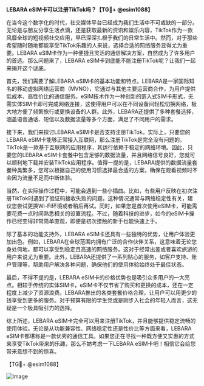 **LEBARA eSIM卡可以注册TikTok吗？【TG💪+ @esim1088】**

在当今这个数字化的时代，社交媒体平台已经成为我们生活中不可或缺的一部分。无论是与朋友分享生活点滴，还是获取最新的资讯和娱乐内容，TikTok作为一款风靡全球的短视频社交应用，早已深深扎根于我们的日常生活中。然而，对于那些希望随时随地都能享受TikTok乐趣的人来说，选择合适的网络服务显得尤为重要。LEBARA eSIM卡作为一种便捷且灵活的通信解决方案，自然成为了许多用户的首选。那么问题来了，LEBARA eSIM卡到底能不能注册TikTok呢？让我们一起来揭开这个谜底。

首先，我们需要了解LEBARA eSIM卡的基本功能和特点。LEBARA是一家国际知名的移动虚拟网络运营商（MVNO），它通过与其他主要运营商合作，为用户提供低成本、高性价比的通信服务。eSIM技术作为一种创新的嵌入式SIM卡形式，无需实体SIM卡即可完成网络连接，这使得用户可以在不同设备间轻松切换网络，极大地方便了频繁旅行或更换设备的人群。此外，LEBARA还提供了多种套餐选择，涵盖语音通话、短信以及数据流量等多个方面，满足了不同用户的需求。

接下来，我们来探讨LEBARA eSIM卡是否支持注册TikTok。实际上，只要您的LEBARA eSIM卡能够正常接入互联网，那么注册TikTok是完全没有问题的。TikTok是一款基于互联网的应用程序，其运行依赖于稳定的网络环境。因此，只要您的LEBARA eSIM卡套餐中包含足够的数据流量，并且网络信号良好，您就可以顺利地下载并安装TikTok应用程序。值得一提的是，LEBARA提供的数据流量套餐种类繁多，您可以根据自己的使用习惯选择最合适的方案，确保在观看视频时不会因为流量不足而中断体验。

当然，在实际操作过程中，可能会遇到一些小插曲。比如，有些用户反映在初次注册TikTok时遇到了验证码接收失败的问题。这种情况通常与网络稳定性有关，建议您尝试更换Wi-Fi环境或者稍后再试。同时，如果您是首次使用eSIM卡，可能需要花费一点时间熟悉相关的设置流程。不过，随着科技的进步，如今的eSIM卡操作已经变得非常简单直观，即便是初次接触的新手也能快速上手。

除了基本的功能支持外，LEBARA eSIM卡还具有一些独特的优势，让用户体验更加出色。例如，LEBARA在全球范围内拥有广泛的合作伙伴关系，这意味着无论您身处何地，都可以享受到稳定且高速的网络服务。这对于经常出差或者喜欢旅游的用户来说尤为重要。此外，LEBARA还提供了一系列贴心的服务，如客户支持、账户管理等，帮助用户解决各种问题，确保他们的使用体验始终处于最佳状态。

最后，不得不提的是，LEBARA eSIM卡的价格优势也是吸引众多用户的一大亮点。相较于传统的实体SIM卡，eSIM卡不仅节省了购买和更换的成本，还在一定程度上减少了资源浪费。LEBARA推出的各类套餐价格合理，让用户可以用更少的钱享受到更多的服务。对于预算有限的学生党或是刚步入社会的年轻人而言，这无疑是一个极具吸引力的选择。

综上所述，LEBARA eSIM卡完全可以用来注册TikTok，并且能够提供稳定流畅的使用体验。无论是从功能兼容性、网络稳定性还是性价比等方面来看，LEBARA eSIM卡都堪称是一款优秀的通信工具。如果您正在寻找一种既方便又实惠的方式来享受TikTok带来的乐趣，那么不妨考虑一下LEBARA eSIM卡吧！相信它会给您带来意想不到的惊喜。

【TG💪+ @esim1088】

![Image](https://i.postimg.cc/4NQfJmqS/Snipaste-2025-05-13-00-14-12.png)